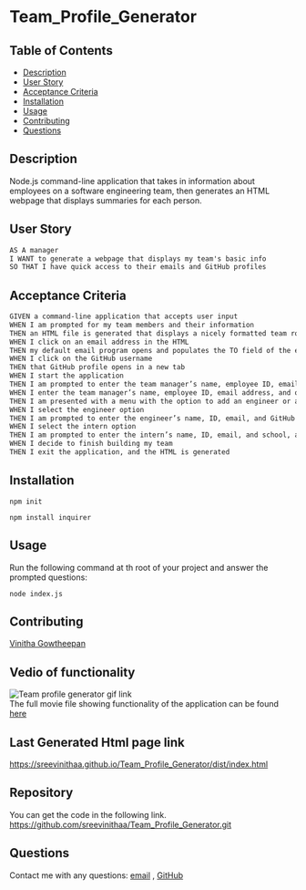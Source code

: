 # Team_Profile_Generator

## Table of Contents

- [Description](#description)
- [User Story](#user-story)
- [Acceptance Criteria](#acceptance-criteria)
- [Installation](#installation)
- [Usage](#usage)
- [Contributing](#contributing)
- [Questions](#questions)

## Description

Node.js command-line application that takes in information about employees on a software engineering team, then generates an HTML webpage that displays summaries for each person.

## User Story
```md
AS A manager
I WANT to generate a webpage that displays my team's basic info
SO THAT I have quick access to their emails and GitHub profiles
```

## Acceptance Criteria
```md
GIVEN a command-line application that accepts user input
WHEN I am prompted for my team members and their information
THEN an HTML file is generated that displays a nicely formatted team roster based on user input
WHEN I click on an email address in the HTML
THEN my default email program opens and populates the TO field of the email with the address
WHEN I click on the GitHub username
THEN that GitHub profile opens in a new tab
WHEN I start the application
THEN I am prompted to enter the team manager’s name, employee ID, email address, and office number
WHEN I enter the team manager’s name, employee ID, email address, and office number
THEN I am presented with a menu with the option to add an engineer or an intern or to finish building my team
WHEN I select the engineer option
THEN I am prompted to enter the engineer’s name, ID, email, and GitHub username, and I am taken back to the menu
WHEN I select the intern option
THEN I am prompted to enter the intern’s name, ID, email, and school, and I am taken back to the menu
WHEN I decide to finish building my team
THEN I exit the application, and the HTML is generated
```

## Installation

`npm init`

`npm install inquirer`

## Usage

Run the following command at th root of your project and answer the prompted questions:

`node index.js`

## Contributing

[Vinitha Gowtheepan](https://github.com/sreevinithaa)

## Vedio of functionality

![Team profile generator gif link](./assets/vedio/Readme%20Generator_%20Apr%2018%2C%202022%206_46%20PM.gif)<br>
The full movie file showing functionality of the application can be found [here](https://sreevinithaa.github.io/Team_Profile_Generator/src/assets/vedio/Team_Profile_Generator.mp4)

## Last Generated Html page link

https://sreevinithaa.github.io/Team_Profile_Generator/dist/index.html


## Repository

You can get the code in the following link. https://github.com/sreevinithaa/Team_Profile_Generator.git


## Questions

Contact me with any questions: [email](mailto:sreevinithaa@gmail.com) , [GitHub](https://github.com/sreevinithaa)<br />



